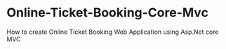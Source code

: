 # Online-Ticket-Booking-Core-Mvc
How to create Online Ticket Booking Web Application using Asp.Net core MVC
